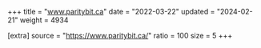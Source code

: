 +++
title = "www.paritybit.ca"
date = "2022-03-22"
updated = "2024-02-21"
weight = 4934

[extra]
source = "https://www.paritybit.ca/"
ratio = 100
size = 5
+++

